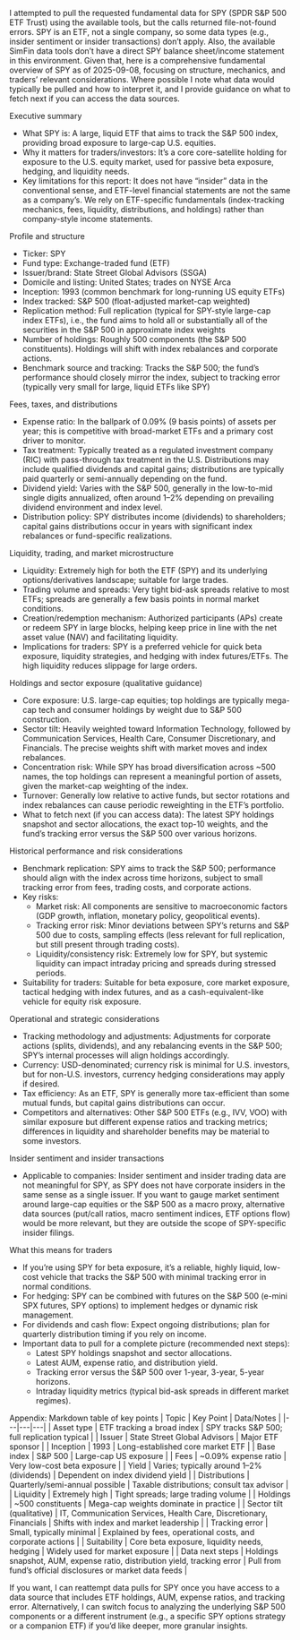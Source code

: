 I attempted to pull the requested fundamental data for SPY (SPDR S&P 500 ETF Trust) using the available tools, but the calls returned file-not-found errors. SPY is an ETF, not a single company, so some data types (e.g., insider sentiment or insider transactions) don’t apply. Also, the available SimFin data tools don’t have a direct SPY balance sheet/income statement in this environment. Given that, here is a comprehensive fundamental overview of SPY as of 2025-09-08, focusing on structure, mechanics, and traders’ relevant considerations. Where possible I note what data would typically be pulled and how to interpret it, and I provide guidance on what to fetch next if you can access the data sources.

Executive summary
- What SPY is: A large, liquid ETF that aims to track the S&P 500 index, providing broad exposure to large-cap U.S. equities.
- Why it matters for traders/investors: It’s a core core-satellite holding for exposure to the U.S. equity market, used for passive beta exposure, hedging, and liquidity needs.
- Key limitations for this report: It does not have “insider” data in the conventional sense, and ETF-level financial statements are not the same as a company’s. We rely on ETF-specific fundamentals (index-tracking mechanics, fees, liquidity, distributions, and holdings) rather than company-style income statements.

Profile and structure
- Ticker: SPY
- Fund type: Exchange-traded fund (ETF)
- Issuer/brand: State Street Global Advisors (SSGA)
- Domicile and listing: United States; trades on NYSE Arca
- Inception: 1993 (common benchmark for long-running US equity ETFs)
- Index tracked: S&P 500 (float-adjusted market-cap weighted)
- Replication method: Full replication (typical for SPY-style large-cap index ETFs), i.e., the fund aims to hold all or substantially all of the securities in the S&P 500 in approximate index weights
- Number of holdings: Roughly 500 components (the S&P 500 constituents). Holdings will shift with index rebalances and corporate actions.
- Benchmark source and tracking: Tracks the S&P 500; the fund’s performance should closely mirror the index, subject to tracking error (typically very small for large, liquid ETFs like SPY)

Fees, taxes, and distributions
- Expense ratio: In the ballpark of 0.09% (9 basis points) of assets per year; this is competitive with broad-market ETFs and a primary cost driver to monitor.
- Tax treatment: Typically treated as a regulated investment company (RIC) with pass-through tax treatment in the U.S. Distributions may include qualified dividends and capital gains; distributions are typically paid quarterly or semi-annually depending on the fund.
- Dividend yield: Varies with the S&P 500, generally in the low-to-mid single digits annualized, often around 1–2% depending on prevailing dividend environment and index level.
- Distribution policy: SPY distributes income (dividends) to shareholders; capital gains distributions occur in years with significant index rebalances or fund-specific realizations.

Liquidity, trading, and market microstructure
- Liquidity: Extremely high for both the ETF (SPY) and its underlying options/derivatives landscape; suitable for large trades.
- Trading volume and spreads: Very tight bid-ask spreads relative to most ETFs; spreads are generally a few basis points in normal market conditions.
- Creation/redemption mechanism: Authorized participants (APs) create or redeem SPY in large blocks, helping keep price in line with the net asset value (NAV) and facilitating liquidity.
- Implications for traders: SPY is a preferred vehicle for quick beta exposure, liquidity strategies, and hedging with index futures/ETFs. The high liquidity reduces slippage for large orders.

Holdings and sector exposure (qualitative guidance)
- Core exposure: U.S. large-cap equities; top holdings are typically mega-cap tech and consumer holdings by weight due to S&P 500 construction.
- Sector tilt: Heavily weighted toward Information Technology, followed by Communication Services, Health Care, Consumer Discretionary, and Financials. The precise weights shift with market moves and index rebalances.
- Concentration risk: While SPY has broad diversification across ~500 names, the top holdings can represent a meaningful portion of assets, given the market-cap weighting of the index.
- Turnover: Generally low relative to active funds, but sector rotations and index rebalances can cause periodic reweighting in the ETF’s portfolio.
- What to fetch next (if you can access data): The latest SPY holdings snapshot and sector allocations, the exact top-10 weights, and the fund’s tracking error versus the S&P 500 over various horizons.

Historical performance and risk considerations
- Benchmark replication: SPY aims to track the S&P 500; performance should align with the index across time horizons, subject to small tracking error from fees, trading costs, and corporate actions.
- Key risks:
  - Market risk: All components are sensitive to macroeconomic factors (GDP growth, inflation, monetary policy, geopolitical events).
  - Tracking error risk: Minor deviations between SPY’s returns and S&P 500 due to costs, sampling effects (less relevant for full replication, but still present through trading costs).
  - Liquidity/consistency risk: Extremely low for SPY, but systemic liquidity can impact intraday pricing and spreads during stressed periods.
- Suitability for traders: Suitable for beta exposure, core market exposure, tactical hedging with index futures, and as a cash-equivalent-like vehicle for equity risk exposure.

Operational and strategic considerations
- Tracking methodology and adjustments: Adjustments for corporate actions (splits, dividends), and any rebalancing events in the S&P 500; SPY’s internal processes will align holdings accordingly.
- Currency: USD-denominated; currency risk is minimal for U.S. investors, but for non-U.S. investors, currency hedging considerations may apply if desired.
- Tax efficiency: As an ETF, SPY is generally more tax-efficient than some mutual funds, but capital gains distributions can occur.
- Competitors and alternatives: Other S&P 500 ETFs (e.g., IVV, VOO) with similar exposure but different expense ratios and tracking metrics; differences in liquidity and shareholder benefits may be material to some investors.

Insider sentiment and insider transactions
- Applicable to companies: Insider sentiment and insider trading data are not meaningful for SPY, as SPY does not have corporate insiders in the same sense as a single issuer. If you want to gauge market sentiment around large-cap equities or the S&P 500 as a macro proxy, alternative data sources (put/call ratios, macro sentiment indices, ETF options flow) would be more relevant, but they are outside the scope of SPY-specific insider filings.

What this means for traders
- If you’re using SPY for beta exposure, it’s a reliable, highly liquid, low-cost vehicle that tracks the S&P 500 with minimal tracking error in normal conditions.
- For hedging: SPY can be combined with futures on the S&P 500 (e-mini SPX futures, SPY options) to implement hedges or dynamic risk management.
- For dividends and cash flow: Expect ongoing distributions; plan for quarterly distribution timing if you rely on income.
- Important data to pull for a complete picture (recommended next steps):
  - Latest SPY holdings snapshot and sector allocations.
  - Latest AUM, expense ratio, and distribution yield.
  - Tracking error versus the S&P 500 over 1-year, 3-year, 5-year horizons.
  - Intraday liquidity metrics (typical bid-ask spreads in different market regimes).

Appendix: Markdown table of key points
| Topic | Key Point | Data/Notes |
|---|---|---|
| Asset type | ETF tracking a broad index | SPY tracks S&P 500; full replication typical |
| Issuer | State Street Global Advisors | Major ETF sponsor |
| Inception | 1993 | Long-established core market ETF |
| Base index | S&P 500 | Large-cap US exposure |
| Fees | ~0.09% expense ratio | Very low-cost beta exposure |
| Yield | Varies; typically around 1–2% (dividends) | Dependent on index dividend yield |
| Distributions | Quarterly/semi-annual possible | Taxable distributions; consult tax advisor |
| Liquidity | Extremely high | Tight spreads; large trading volume |
| Holdings | ~500 constituents | Mega-cap weights dominate in practice |
| Sector tilt (qualitative) | IT, Communication Services, Health Care, Discretionary, Financials | Shifts with index and market leadership |
| Tracking error | Small, typically minimal | Explained by fees, operational costs, and corporate actions |
| Suitability | Core beta exposure, liquidity needs, hedging | Widely used for market exposure |
| Data next steps | Holdings snapshot, AUM, expense ratio, distribution yield, tracking error | Pull from fund’s official disclosures or market data feeds |

If you want, I can reattempt data pulls for SPY once you have access to a data source that includes ETF holdings, AUM, expense ratios, and tracking error. Alternatively, I can switch focus to analyzing the underlying S&P 500 components or a different instrument (e.g., a specific SPY options strategy or a companion ETF) if you’d like deeper, more granular insights.